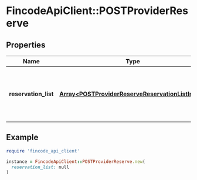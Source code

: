 # FincodeApiClient::POSTProviderReserve

## Properties

| Name | Type | Description | Notes |
| ---- | ---- | ----------- | ----- |
| **reservation_list** | [**Array&lt;POSTProviderReserveReservationListInner&gt;**](POSTProviderReserveReservationListInner.md) | 決済手段追加 申請リスト\\ \\ 申請中の決済手段のリストです。  | [optional] |

## Example

```ruby
require 'fincode_api_client'

instance = FincodeApiClient::POSTProviderReserve.new(
  reservation_list: null
)
```

